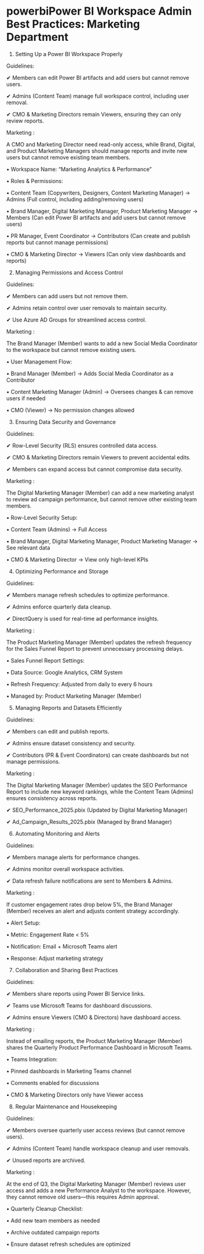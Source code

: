 # powerbiPower BI Workspace Admin Best Practices: Marketing Department 

1. Setting Up a Power BI Workspace Properly



Guidelines:



✔ Members can edit Power BI artifacts and add users but cannot remove users.

✔ Admins (Content Team) manage full workspace control, including user removal.

✔ CMO & Marketing Directors remain Viewers, ensuring they can only review reports.



Marketing :



A CMO and Marketing Director need read-only access, while Brand, Digital, and Product Marketing Managers should manage reports and invite new users but cannot remove existing team members.

• Workspace Name: “Marketing Analytics & Performance”

• Roles & Permissions:

• Content Team (Copywriters, Designers, Content Marketing Manager) → Admins (Full control, including adding/removing users)

• Brand Manager, Digital Marketing Manager, Product Marketing Manager → Members (Can edit Power BI artifacts and add users but cannot remove users)

• PR Manager, Event Coordinator → Contributors (Can create and publish reports but cannot manage permissions)

• CMO & Marketing Director → Viewers (Can only view dashboards and reports)

2. Managing Permissions and Access Control



Guidelines:



✔ Members can add users but not remove them.

✔ Admins retain control over user removals to maintain security.

✔ Use Azure AD Groups for streamlined access control.



Marketing :



The Brand Manager (Member) wants to add a new Social Media Coordinator to the workspace but cannot remove existing users.

• User Management Flow:

• Brand Manager (Member) → Adds Social Media Coordinator as a Contributor

• Content Marketing Manager (Admin) → Oversees changes & can remove users if needed

• CMO (Viewer) → No permission changes allowed

3. Ensuring Data Security and Governance



Guidelines:



✔ Row-Level Security (RLS) ensures controlled data access.

✔ CMO & Marketing Directors remain Viewers to prevent accidental edits.

✔ Members can expand access but cannot compromise data security.



Marketing :



The Digital Marketing Manager (Member) can add a new marketing analyst to review ad campaign performance, but cannot remove other existing team members.

• Row-Level Security Setup:

• Content Team (Admins) → Full Access

• Brand Manager, Digital Marketing Manager, Product Marketing Manager → See relevant data

• CMO & Marketing Director → View only high-level KPIs

4. Optimizing Performance and Storage



Guidelines:



✔ Members manage refresh schedules to optimize performance.

✔ Admins enforce quarterly data cleanup.

✔ DirectQuery is used for real-time ad performance insights.



Marketing :



The Product Marketing Manager (Member) updates the refresh frequency for the Sales Funnel Report to prevent unnecessary processing delays.

• Sales Funnel Report Settings:

• Data Source: Google Analytics, CRM System

• Refresh Frequency: Adjusted from daily to every 6 hours

• Managed by: Product Marketing Manager (Member)

5. Managing Reports and Datasets Efficiently



Guidelines:



✔ Members can edit and publish reports.

✔ Admins ensure dataset consistency and security.

✔ Contributors (PR & Event Coordinators) can create dashboards but not manage permissions.



Marketing :



The Digital Marketing Manager (Member) updates the SEO Performance Report to include new keyword rankings, while the Content Team (Admins) ensures consistency across reports.



✔ SEO_Performance_2025.pbix (Updated by Digital Marketing Manager)

✔ Ad_Campaign_Results_2025.pbix (Managed by Brand Manager)

6. Automating Monitoring and Alerts



Guidelines:



✔ Members manage alerts for performance changes.

✔ Admins monitor overall workspace activities.

✔ Data refresh failure notifications are sent to Members & Admins.



Marketing :



If customer engagement rates drop below 5%, the Brand Manager (Member) receives an alert and adjusts content strategy accordingly.

• Alert Setup:

• Metric: Engagement Rate < 5%

• Notification: Email + Microsoft Teams alert

• Response: Adjust marketing strategy

7. Collaboration and Sharing Best Practices



Guidelines:



✔ Members share reports using Power BI Service links.

✔ Teams use Microsoft Teams for dashboard discussions.

✔ Admins ensure Viewers (CMO & Directors) have dashboard access.



Marketing :



Instead of emailing reports, the Product Marketing Manager (Member) shares the Quarterly Product Performance Dashboard in Microsoft Teams.

• Teams Integration:

• Pinned dashboards in Marketing Teams channel

• Comments enabled for discussions

• CMO & Marketing Directors only have Viewer access

8. Regular Maintenance and Housekeeping



Guidelines:



✔ Members oversee quarterly user access reviews (but cannot remove users).

✔ Admins (Content Team) handle workspace cleanup and user removals.

✔ Unused reports are archived.



Marketing :



At the end of Q3, the Digital Marketing Manager (Member) reviews user access and adds a new Performance Analyst to the workspace. However, they cannot remove old users—this requires Admin approval.

• Quarterly Cleanup Checklist:

• Add new team members as needed

• Archive outdated campaign reports

• Ensure dataset refresh schedules are optimized
